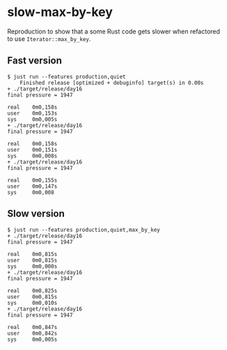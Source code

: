# slow-max-by-key

Reproduction to show that a some Rust code gets slower when refactored to use
`Iterator::max_by_key`.

## Fast version

```shell
$ just run --features production,quiet
    Finished release [optimized + debuginfo] target(s) in 0.00s
+ ./target/release/day16
final pressure = 1947

real    0m0,158s
user    0m0,153s
sys     0m0,005s
+ ./target/release/day16
final pressure = 1947

real    0m0,158s
user    0m0,151s
sys     0m0,008s
+ ./target/release/day16
final pressure = 1947

real    0m0,155s
user    0m0,147s
sys     0m0,008
```

## Slow version

```shell
$ just run --features production,quiet,max_by_key
+ ./target/release/day16
final pressure = 1947

real    0m0,815s
user    0m0,815s
sys     0m0,000s
+ ./target/release/day16
final pressure = 1947

real    0m0,825s
user    0m0,815s
sys     0m0,010s
+ ./target/release/day16
final pressure = 1947

real    0m0,847s
user    0m0,842s
sys     0m0,005s
```